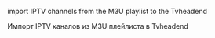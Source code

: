 import IPTV channels from the M3U playlist to the Tvheadend


Импорт IPTV каналов из M3U плейлиста в Tvheadend